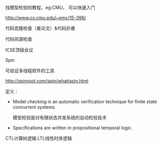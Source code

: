 找模型检验的教程，eg:CMU， 可以快速入门

http://www.cs.cmu.edu/~emc/15-398/

代码克隆检查（看论文）&代码抄袭

代码同源检查

ICSE顶级会议



Spin

可验证多线程软件的工具

http://spinroot.com/spin/whatispin.html



定义：

- Model checking is an automatic verification technique for finite state concurrent systems

  模型检验是对有限状态并发系统的自动检验技术

- Specifications are written in propositional temporal logic.




CTL计算树逻辑  LTL线性时序逻辑


